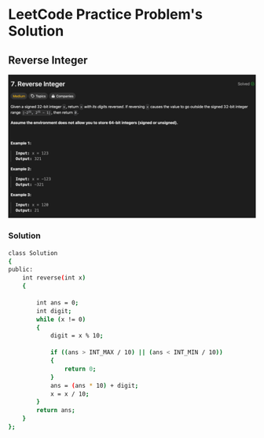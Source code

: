 # LeetCode Practice Problem's Solution

## Reverse Integer
![reverseInteger_image](images/reverse_integer.png)
### Solution
```bash
class Solution
{
public:
    int reverse(int x)
    {

        int ans = 0;
        int digit;
        while (x != 0)
        {
            digit = x % 10;

            if ((ans > INT_MAX / 10) || (ans < INT_MIN / 10))
            {
                return 0;
            }
            ans = (ans * 10) + digit;
            x = x / 10;
        }
        return ans;
    }
};
```
